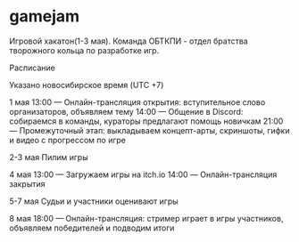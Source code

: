 # gamejam
Игровой хакатон(1-3 мая). Команда ОБТКПИ - отдел братства творожного кольца по разработке игр.

Расписание

Указано новосибирское время (UTC +7)

1 мая
13:00 — Онлайн-трансляция открытия: вступительное слово организаторов, объявляем тему
14:00 — Общение в Discord: собираемся в команды, кураторы предлагают помощь новичкам
21:00 — Промежуточный этап: выкладываем концепт-арты, скриншоты, гифки и видео с прогрессом по игре

2-3 мая
Пилим игры

4 мая
13:00 — Загружаем игры на itch.io
14:00 — Онлайн-трансляция закрытия

5-7 мая
Судьи и участники оценивают игры

8 мая
18:00 — Онлайн-трансляция: стример играет в игры участников, объявляем победителей и подводим итоги
